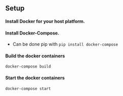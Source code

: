 ## Setup
#### Install Docker for your host platform.
#### Install Docker-Compose. 
* Can be done pip with `pip install docker-compose`
#### Build the docker containers
`docker-compose build`
#### Start the docker containers
`docker-compose start`